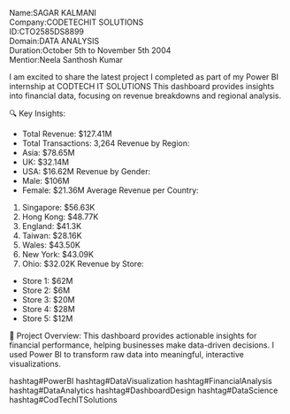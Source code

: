 Name:SAGAR KALMANI  
Company:CODETECHIT SOLUTIONS  
ID:CTO2585DS8899  
Domain:DATA ANALYSIS  
Duration:October 5th to November 5th 2004  
Mentior:Neela Santhosh Kumar  



I am excited to share the latest project I completed as part of my Power BI internship at CODTECH IT SOLUTIONS This dashboard provides insights into financial data, focusing on revenue breakdowns and regional analysis.

🔍 Key Insights:
- Total Revenue: $127.41M 
- Total Transactions: 3,264 
Revenue by Region:
 - Asia: $78.65M
 - UK: $32.14M
 - USA: $16.62M 
Revenue by Gender:
 - Male: $106M
 - Female: $21.36M 
Average Revenue per Country:
 1. Singapore: $56.63K
 2. Hong Kong: $48.77K
 3. England: $41.3K
 4. Taiwan: $28.16K
 5. Wales: $43.50K
 6. New York: $43.09K
 7. Ohio: $32.02K
Revenue by Store:
 - Store 1: $62M
 - Store 2: $6M
 - Store 3: $20M
 - Store 4: $28M
 - Store 5: $12M 

💼 Project Overview:
This dashboard provides actionable insights for financial performance, helping businesses make data-driven decisions. I used Power BI to transform raw data into meaningful, interactive visualizations.

hashtag#PowerBI hashtag#DataVisualization hashtag#FinancialAnalysis hashtag#DataAnalytics hashtag#DashboardDesign hashtag#DataScience hashtag#CodTechITSolutions
